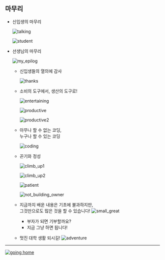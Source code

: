 ## 마무리
- 신입생의 마무리

    ![talking](https://user-images.githubusercontent.com/10287629/106139437-c6a87800-61b0-11eb-80a5-698bdeb50f9e.png)

    ![student](https://user-images.githubusercontent.com/10287629/106139590-fa839d80-61b0-11eb-8854-30e0451a502d.png)


- 선생님의 마무리

    ![my_epilog](https://user-images.githubusercontent.com/10287629/106137124-a0cda400-61ad-11eb-9796-f6b260d4c230.png)


    - 신입생들의 열의에 감사
    
        ![thanks](https://user-images.githubusercontent.com/10287629/106137279-d4a8c980-61ad-11eb-91a1-ce9a674c30b7.png)


    - 소비의 도구에서, 생산의 도구로!
    
        ![entertaining](https://user-images.githubusercontent.com/10287629/106138719-d83d5000-61af-11eb-80a8-b4c000edc877.png)

    
        ![productive](https://user-images.githubusercontent.com/10287629/106138858-015de080-61b0-11eb-98b5-8fc32eeb1bed.png)

    
        ![productive2](https://user-images.githubusercontent.com/10287629/106138966-2baf9e00-61b0-11eb-8fa5-990ad67a3c8b.png)

    
    - 아무나 할 수 없는 코딩,  
      누구나 할 수 있는 코딩
    
        ![coding](https://user-images.githubusercontent.com/10287629/106139103-57cb1f00-61b0-11eb-805f-aab1d6f0c20a.png)

    
    - 끈기와 정성
    
        ![climb_up1](https://user-images.githubusercontent.com/10287629/106136269-6a435980-61ac-11eb-92dd-1aeeae7607dc.png)
    
        ![climb_up2](https://user-images.githubusercontent.com/10287629/106136156-3b2ce800-61ac-11eb-873b-5d664c7b0b53.png)

        ![patient](https://user-images.githubusercontent.com/10287629/106136005-facd6a00-61ab-11eb-93ea-00ab5c7ed1a9.png)

    
        ![not_building_owner](https://user-images.githubusercontent.com/10287629/106135832-c8237180-61ab-11eb-88d7-744f6dcdc1f2.png)

    - 지금까지 배운 내용은 기초에 불과하지만,  
      그것만으로도 많은 것을 할 수 있습니다!
    ![small_great](https://user-images.githubusercontent.com/10287629/106135392-34ea3c00-61ab-11eb-845f-b9454267ed9b.png)
        - 부자가 되면 기부할까요?
        - 지금 그냥 하면 됩니다!

    - 멋진 대학 생활 되시길!
    ![adventure](https://user-images.githubusercontent.com/10287629/106135626-898db700-61ab-11eb-88ee-44f9fed29777.png)

---

[![going home](https://user-images.githubusercontent.com/10287629/104793991-511fcd80-57e8-11eb-86c8-27356c8dd83d.png)](https://logistex.github.io/smart_IT/)